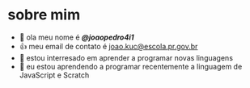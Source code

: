# sobre mim

- 👋 ola meu nome é ***@joaopedro4i1***
- 👍 meu email de contato é joao.kuc@escola.pr.gov.br
- 🌱 estou interresado em aprender a programar novas linguagens
- 💯 eu estou aprendendo a programar recentemente a linguagem de JavaScript e Scratch


<!---
joaopedro4i1/joaopedro4i1 is a ✨ special ✨ repository because its `README.md` (this file) appears on your GitHub profile.
You can click the Preview link to take a look at your changes.
--->
